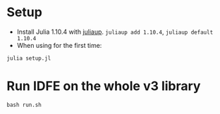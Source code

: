 # Setup

- Install Julia 1.10.4 with [juliaup](https://github.com/JuliaLang/juliaup). `juliaup add 1.10.4`, `juliaup default 1.10.4`
- When using for the first time:

```
julia setup.jl
```

# Run IDFE on the whole v3 library
```
bash run.sh
```